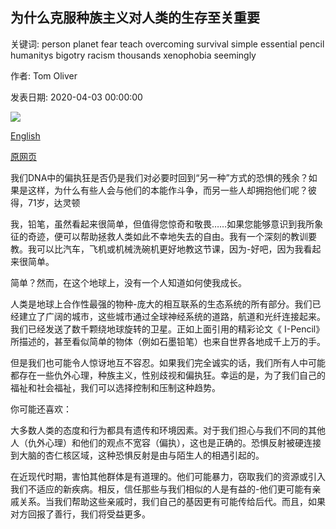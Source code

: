 ## 为什么克服种族主义对人类的生存至关重要

关键词: person planet fear teach overcoming survival simple essential pencil humanitys bigotry racism thousands xenophobia seemingly

作者: Tom Oliver

发表日期: 2020-04-03 00:00:00

![](https://ichef.bbci.co.uk/wwfeatures/live/624_351/images/live/p0/88/ly/p088lysp.jpg)

[English](Why%20overcoming%20racism%20is%20essential%20for%20humanity%E2%80%99s%20survival.md)

[原网页](https://www.bbc.com/future/article/20200403-how-to-overcome-racism-and-tribalism)

我们DNA中的偏执狂是否仍是我们对必要时回到“另一种”方式的恐惧的残余？如果是这样，为什么有些人会与他们的本能作斗争，而另一些人却拥抱他们呢？彼得，71岁，达灵顿

我，铅笔，虽然看起来很简单，但值得您惊奇和敬畏……如果您能够意识到我所象征的奇迹，便可以帮助拯救人类如此不幸地失去的自由。我有一个深刻的教训要教。我可以比汽车，飞机或机械洗碗机更好地教这节课，因为-好吧，因为我看起来很简单。

简单？然而，在这个地球上，没有一个人知道如何使我成长。

人类是地球上合作性最强的物种-庞大的相互联系的生态系统的所有部分。我们已经建立了广阔的城市，这些城市通过全球神经系统的道路，航道和光纤连接起来。我们已经发送了数千颗绕地球旋转的卫星。正如上面引用的精彩论文《 I-Pencil》所描述的，甚至看似简单的物体（例如石墨铅笔）也来自世界各地成千上万的手。

但是我们也可能令人惊讶地互不容忍。如果我们完全诚实的话，我们所有人中可能都存在一些仇外心理，种族主义，性别歧视和偏执狂。幸运的是，为了我们自己的福祉和社会福祉，我们可以选择控制和压制这种趋势。

你可能还喜欢：

大多数人类的态度和行为都具有遗传和环境因素。对于我们担心与我们不同的其他人（仇外心理）和他们的观点不宽容（偏执），这也是正确的。恐惧反射被硬连接到大脑的杏仁核区域，这种恐惧反射是由与陌生人的相遇引起的。

在近现代时期，害怕其他群体是有道理的。他们可能暴力，窃取我们的资源或引入我们不适应的新疾病。相反，信任那些与我们相似的人是有益的-他们更可能有亲戚关系。当我们帮助这些亲戚时，我们自己的基因更有可能传给后代。而且，如果对方回报了善行，我们将受益更多。